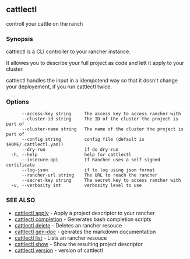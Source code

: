 ## cattlectl

controll your cattle on the ranch

### Synopsis

cattlectl is a CLI controller to your rancher instance.

It allowes you to describe your full project as code and lett it apply to your
cluster.

cattlectl handles the input in a idempotend way so that it dosn't change your
deployement, if you run cattlectl twice.

### Options

```
      --access-key string     The access key to access rancher with
      --cluster-id string     The ID of the cluster the project is part of
      --cluster-name string   The name of the cluster the project is part of
      --config string         config file (default is $HOME/.cattlectl.yaml)
      --dry-run               if do dry-run
  -h, --help                  help for cattlectl
      --insecure-api          If Rancher uses a self signed certificate
      --log-json              if to log using json format
      --rancher-url string    The URL to reach the rancher
      --secret-key string     The secret key to access rancher with
  -v, --verbosity int         verbosity level to use
```

### SEE ALSO

* [cattlectl apply](cattlectl_apply.md)	 - Apply a project descriptor to your rancher
* [cattlectl completion](cattlectl_completion.md)	 - Generates bash completion scripts
* [cattlectl delete](cattlectl_delete.md)	 - Deletes an rancher resouce
* [cattlectl gen-doc](cattlectl_gen-doc.md)	 - genrates the markdown documentation
* [cattlectl list](cattlectl_list.md)	 - Lists an rancher resouce
* [cattlectl show](cattlectl_show.md)	 - Show the resulting project descriptor
* [cattlectl version](cattlectl_version.md)	 - version of cattlectl

